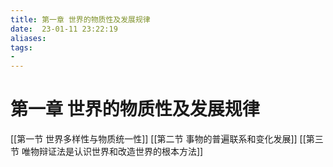 ```yaml
---
title: 第一章 世界的物质性及发展规律
date:  23-01-11 23:22:19
aliases: 
tags: 
- 
---
```


# 第一章 世界的物质性及发展规律

[[第一节 世界多样性与物质统一性]]
[[第二节 事物的普遍联系和变化发展]]
[[第三节 唯物辩证法是认识世界和改造世界的根本方法]]
